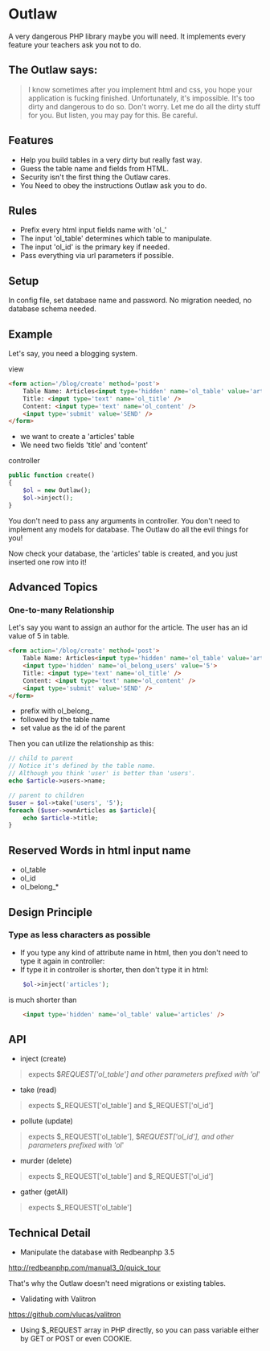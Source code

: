 # Outlaw

A very dangerous PHP library maybe you will need.
It implements every feature your teachers ask you not to do.

## The Outlaw says:
> I know sometimes after you implement html and css, you hope your application is fucking finished.
> Unfortunately, it's impossible. It's too dirty and dangerous to do so.
> Don't worry. Let me do all the dirty stuff for you.
> But listen, you may pay for this.
> Be careful.

## Features
* Help you build tables in a very dirty but really fast way.
* Guess the table name and fields from HTML.
* Security isn't the first thing the Outlaw cares.
* You Need to obey the instructions Outlaw ask you to do.

## Rules
* Prefix every html input fields name with 'ol_'
* The input 'ol_table' determines which table to manipulate.
* The input 'ol_id' is the primary key if needed.
* Pass everything via url parameters if possible.

## Setup
In config file, set database name and password.
No migration needed, no database schema needed.

## Example

Let's say, you need a blogging system.

view
```html
<form action='/blog/create' method='post'>
    Table Name: Articles<input type='hidden' name='ol_table' value='articles' />
    Title: <input type='text' name='ol_title' />
    Content: <input type='text' name='ol_content' />
    <input type='submit' value='SEND' />
</form>
```
* we want to create a 'articles' table
* We need two fields 'title' and 'content'

controller
```php
public function create()
{
    $ol = new Outlaw();
    $ol->inject();
}    
```
You don't need to pass any arguments in controller.
You don't need to implement any models for database.
The Outlaw do all the evil things for you!

Now check your database, the 'articles' table is created, and you just inserted one row into it!

## Advanced Topics
### One-to-many Relationship
Let's say you want to assign an author for the article.
The user has an id value of 5 in table.
```html
<form action='/blog/create' method='post'>
    Table Name: Articles<input type='hidden' name='ol_table' value='articles' />
    <input type='hidden' name='ol_belong_users' value='5'>
    Title: <input type='text' name='ol_title' />
    Content: <input type='text' name='ol_content' />
    <input type='submit' value='SEND' />
</form>
```
* prefix with ol_belong_
* followed by the table name
* set value as the id of the parent

Then you can utilize the relationship as this:
```php
// child to parent
// Notice it's defined by the table name. 
// Although you think 'user' is better than 'users'.
echo $article->users->name;

// parent to children
$user = $ol->take('users', '5');
foreach ($user->ownArticles as $article){
    echo $article->title;
}
```

## Reserved Words in html input name
* ol_table
* ol_id
* ol_belong_*

## Design Principle
### Type as less characters as possible
* If you type any kind of attribute name in html, then you don't need to type it again in controller:
* If type it in controller is shorter, then don't type it in html:
```php
    $ol->inject('articles');
```
is much shorter than
```html
    <input type='hidden' name='ol_table' value='articles' />
```

## API
* inject (create)

> expects $_REQUEST['ol_table'] and other parameters prefixed with 'ol_'

* take (read)

> expects $_REQUEST['ol_table'] and $_REQUEST['ol_id']

* pollute (update)

> expects $_REQUEST['ol_table'], $_REQUEST['ol_id'], and other parameters prefixed with 'ol_'

* murder (delete)

> expects $_REQUEST['ol_table'] and $_REQUEST['ol_id']

* gather (getAll)

> expects $_REQUEST['ol_table']

## Technical Detail
* Manipulate the database with Redbeanphp 3.5

http://redbeanphp.com/manual3_0/quick_tour

That's why the Outlaw doesn't need migrations or existing tables.

* Validating with Valitron

https://github.com/vlucas/valitron

* Using $_REQUEST array in PHP directly, so you can pass variable either by GET or POST or even COOKIE.

